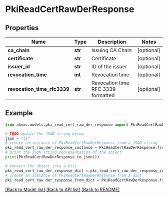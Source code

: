 # PkiReadCertRawDerResponse


## Properties

Name | Type | Description | Notes
------------ | ------------- | ------------- | -------------
**ca_chain** | **str** | Issuing CA Chain | [optional] 
**certificate** | **str** | Certificate | [optional] 
**issuer_id** | **str** | ID of the issuer | [optional] 
**revocation_time** | **int** | Revocation time | [optional] 
**revocation_time_rfc3339** | **str** | Revocation time RFC 3339 formatted | [optional] 

## Example

```python
from ahvac.models.pki_read_cert_raw_der_response import PkiReadCertRawDerResponse

# TODO update the JSON string below
json = "{}"
# create an instance of PkiReadCertRawDerResponse from a JSON string
pki_read_cert_raw_der_response_instance = PkiReadCertRawDerResponse.from_json(json)
# print the JSON string representation of the object
print(PkiReadCertRawDerResponse.to_json())

# convert the object into a dict
pki_read_cert_raw_der_response_dict = pki_read_cert_raw_der_response_instance.to_dict()
# create an instance of PkiReadCertRawDerResponse from a dict
pki_read_cert_raw_der_response_from_dict = PkiReadCertRawDerResponse.from_dict(pki_read_cert_raw_der_response_dict)
```
[[Back to Model list]](../README.md#documentation-for-models) [[Back to API list]](../README.md#documentation-for-api-endpoints) [[Back to README]](../README.md)


